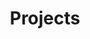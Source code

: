---
title: Projects
type: landing

sections:
  - block: markdown
    content:
      title: Projects
      filters:
        folders:
          - project
    design:
      columns: '1'
      view: showcase
      flip_alt_rows: false
---